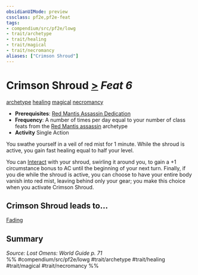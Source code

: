 ```yaml
---
obsidianUIMode: preview
cssclass: pf2e,pf2e-feat
tags:
- compendium/src/pf2e/lowg
- trait/archetype
- trait/healing
- trait/magical
- trait/necromancy
aliases: ["Crimson Shroud"]
---
```

# Crimson Shroud  [>](../../Rules/core-rulebook/chapter-9-playing-the-game.md#Actions "Single Action") *Feat 6*  
[archetype](../../Rules/traits/archetype.md)  [healing](../../Rules/traits/healing.md)  [magical](../../Rules/traits/magical.md)  [necromancy](../../Rules/traits/necromancy.md)  

- **Prerequisites**: [Red Mantis Assassin Dedication](red-mantis-assassin-dedication-lowg.md)
- **Frequency**: A number of times per day equal to your number of class feats from the [Red Mantis assassin](../character/archetypes/red-mantis-assassin-aoe3.md) archetype
- **Activity** Single Action

You swathe yourself in a veil of red mist for 1 minute. While the shroud is active, you gain fast healing equal to half your level.

You can [Interact](../../Rules/actions/interact.md) with your shroud, swirling it around you, to gain a +1 circumstance bonus to AC until the beginning of your next turn. Finally, if you die while the shroud is active, you can choose to have your entire body vanish into red mist, leaving behind only your gear; you make this choice when you activate Crimson Shroud.

## Crimson Shroud leads to...

[Fading](fading-lol.md)

## Summary

*Source: Lost Omens: World Guide p. 71*  
%% #compendium/src/pf2e/lowg #trait/archetype #trait/healing #trait/magical #trait/necromancy %%